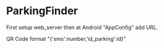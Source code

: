 # ParkingFinder

First setup web_server then at Android "AppConfig" add URL.

QR Code format "{'sms':number,'id_parking':id}"
